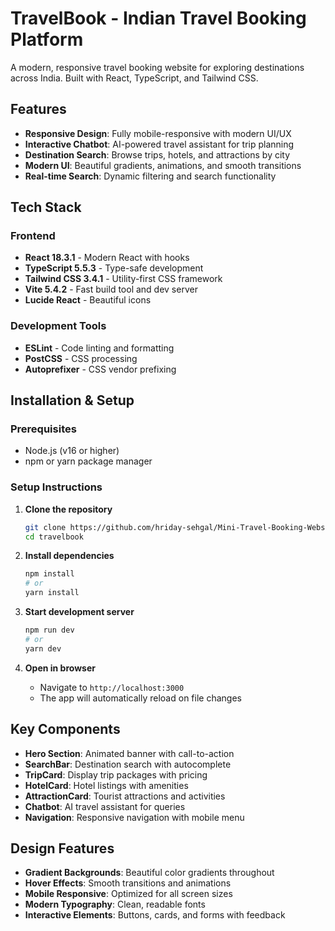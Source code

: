 # TravelBook - Indian Travel Booking Platform

A modern, responsive travel booking website for exploring destinations across India. Built with React, TypeScript, and Tailwind CSS.

## Features

- **Responsive Design**: Fully mobile-responsive with modern UI/UX
- **Interactive Chatbot**: AI-powered travel assistant for trip planning
- **Destination Search**: Browse trips, hotels, and attractions by city
- **Modern UI**: Beautiful gradients, animations, and smooth transitions
- **Real-time Search**: Dynamic filtering and search functionality

## Tech Stack

### Frontend

- **React 18.3.1** - Modern React with hooks
- **TypeScript 5.5.3** - Type-safe development
- **Tailwind CSS 3.4.1** - Utility-first CSS framework
- **Vite 5.4.2** - Fast build tool and dev server
- **Lucide React** - Beautiful icons

### Development Tools

- **ESLint** - Code linting and formatting
- **PostCSS** - CSS processing
- **Autoprefixer** - CSS vendor prefixing

## Installation & Setup

### Prerequisites

- Node.js (v16 or higher)
- npm or yarn package manager

### Setup Instructions

1. **Clone the repository**

   ```bash
   git clone https://github.com/hriday-sehgal/Mini-Travel-Booking-Website.git
   cd travelbook
   ```

2. **Install dependencies**

   ```bash
   npm install
   # or
   yarn install
   ```

3. **Start development server**

   ```bash
   npm run dev
   # or
   yarn dev
   ```

4. **Open in browser**
   - Navigate to `http://localhost:3000`
   - The app will automatically reload on file changes

## Key Components

- **Hero Section**: Animated banner with call-to-action
- **SearchBar**: Destination search with autocomplete
- **TripCard**: Display trip packages with pricing
- **HotelCard**: Hotel listings with amenities
- **AttractionCard**: Tourist attractions and activities
- **Chatbot**: AI travel assistant for queries
- **Navigation**: Responsive navigation with mobile menu

## Design Features

- **Gradient Backgrounds**: Beautiful color gradients throughout
- **Hover Effects**: Smooth transitions and animations
- **Mobile Responsive**: Optimized for all screen sizes
- **Modern Typography**: Clean, readable fonts
- **Interactive Elements**: Buttons, cards, and forms with feedback

